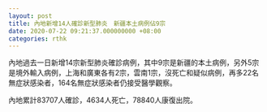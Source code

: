```yaml
---
layout: post
title: 內地新增14人確診新型肺炎　新疆本土病例佔9宗
date: 2020-07-22 09:21:37.000000000 +08:00
categories: rthk
---
```


內地過去一日新增14宗新型肺炎確診病例，其中9宗是新疆的本土病例，另外5宗是境外輸入病例，上海和廣東各有2宗，雲南1宗，沒死亡和疑似病例，再多22名無症狀感染者，164名無症狀感染者仍接受醫學觀察。

內地累計83707人確診，4634人死亡，78840人康復出院。

